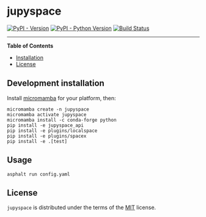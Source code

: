 # jupyspace

[![PyPI - Version](https://img.shields.io/pypi/v/jupyspace.svg)](https://pypi.org/project/jupyspace)
[![PyPI - Python Version](https://img.shields.io/pypi/pyversions/jupyspace.svg)](https://pypi.org/project/jupyspace)
[![Build Status](https://github.com/davidbrochart/jupyspace/workflows/CI/badge.svg)](https://github.com/davidbrochart/jupyspace/actions)

-----

**Table of Contents**

- [Installation](#installation)
- [License](#license)

## Development installation

Install [micromamba](https://mamba.readthedocs.io/en/latest/installation.html#micromamba) for your platform, then:
```console
micromamba create -n jupyspace
micromamba activate jupyspace
micromamba install -c conda-forge python
pip install -e jupyspace_api
pip install -e plugins/localspace
pip install -e plugins/spacex
pip install -e .[test]
```

## Usage

```console
asphalt run config.yaml
```

## License

`jupyspace` is distributed under the terms of the [MIT](https://spdx.org/licenses/MIT.html) license.
